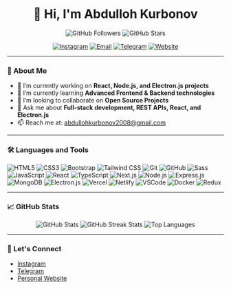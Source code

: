 <h1 align="center">👋 Hi, I'm Abdulloh Kurbonov</h1>
<p align="center">
  <img src="https://img.shields.io/github/followers/abdullohqurbon0v?style=social" alt="GitHub Followers" />
  <img src="https://img.shields.io/github/stars/abdullohqurbon0v?style=social" alt="GitHub Stars" />
</p>

<p align="center">
  <a href="https://www.instagram.com/abu_developer._"><img src="https://img.shields.io/badge/Instagram-f542e0?style=for-the-badge&logo=instagram&logoColor=white" alt="Instagram" /></a>
  <a href="mailto:abdullohkurbonov2008@gmail.com"><img src="https://img.shields.io/badge/Email-D14836?style=for-the-badge&logo=gmail&logoColor=white" alt="Email" /></a>
  <a href="https://t.me/abdulloh_qurbonovvv"><img src="https://img.shields.io/badge/Telegram-26A5E4?style=for-the-badge&logo=telegram&logoColor=white" alt="Telegram" /></a>
  <a href="https://abdullohfolio-3.vercel.app/"><img src="https://img.shields.io/badge/Website-000000?style=for-the-badge&logo=vercel&logoColor=white" alt="Website" /></a>
</p>

---

### 🚀 About Me
- 🔭 I’m currently working on **React, Node.js, and Electron.js projects**
- 🌱 I’m currently learning **Advanced Frontend & Backend technologies**
- 👯 I’m looking to collaborate on **Open Source Projects**
- 💬 Ask me about **Full-stack development, REST APIs, React, and Electron.js**
- 📫 Reach me at: [abdullohkurbonov2008@gmail.com](mailto:abdullohkurbonov2008@gmail.com)

---

### 🛠️ Languages and Tools

<p>
  <!-- Programming Languages -->
  <img src="https://img.shields.io/badge/HTML5-E34F26?style=for-the-badge&logo=html5&logoColor=white" alt="HTML5" />
  <img src="https://img.shields.io/badge/CSS3-1572B6?style=for-the-badge&logo=css3&logoColor=white" alt="CSS3" />
  <img src="https://img.shields.io/badge/Bootstrap-7952B3?style=for-the-badge&logo=bootstrap&logoColor=white" alt="Bootstrap" />
  <img src="https://img.shields.io/badge/Tailwind_CSS-38B2AC?style=for-the-badge&logo=tailwind-css&logoColor=white" alt="Tailwind CSS" />
  <img src="https://img.shields.io/badge/Git-F05032?style=for-the-badge&logo=git&logoColor=white" alt="Git" />
  <img src="https://img.shields.io/badge/GitHub-181717?style=for-the-badge&logo=github&logoColor=white" alt="GitHub" />
  <img src="https://img.shields.io/badge/Sass-CC6699?style=for-the-badge&logo=sass&logoColor=white" alt="Sass" />
  <img src="https://img.shields.io/badge/JavaScript-F7DF1E?style=for-the-badge&logo=javascript&logoColor=black" alt="JavaScript" />
  <img src="https://img.shields.io/badge/React-61DAFB?style=for-the-badge&logo=react&logoColor=black" alt="React" />
  <img src="https://img.shields.io/badge/TypeScript-007ACC?style=for-the-badge&logo=typescript&logoColor=white" alt="TypeScript" />
  <img src="https://img.shields.io/badge/Next.js-000000?style=for-the-badge&logo=nextdotjs&logoColor=white" alt="Next.js" />
  <img src="https://img.shields.io/badge/Node.js-339933?style=for-the-badge&logo=nodedotjs&logoColor=white" alt="Node.js" />
  <img src="https://img.shields.io/badge/Express.js-000000?style=for-the-badge&logo=express&logoColor=white" alt="Express.js" />
  <img src="https://img.shields.io/badge/MongoDB-47A248?style=for-the-badge&logo=mongodb&logoColor=white" alt="MongoDB" />
  <img src="https://img.shields.io/badge/Electron-47848F?style=for-the-badge&logo=electron&logoColor=white" alt="Electron.js" />
  <img src="https://img.shields.io/badge/Vercel-000000?style=for-the-badge&logo=vercel&logoColor=white" alt="Vercel" />
  <img src="https://img.shields.io/badge/Netlify-00C7B7?style=for-the-badge&logo=netlify&logoColor=white" alt="Netlify" />
  
  <!-- Tools -->
  <img src="https://img.shields.io/badge/Visual_Studio_Code-0078D4?style=for-the-badge&logo=visual-studio-code&logoColor=white" alt="VSCode" />
  <img src="https://img.shields.io/badge/Docker-2496ED?style=for-the-badge&logo=docker&logoColor=white" alt="Docker" />
  
  <!-- Libraries -->
  <img src="https://img.shields.io/badge/Redux-764ABC?style=for-the-badge&logo=redux&logoColor=white" alt="Redux" />
</p>

---

### 📈 GitHub Stats
<p align="center">
  <img src="https://github-readme-stats.vercel.app/api?username=abdullohqurbon0v&show_icons=true&theme=tokyonight" alt="GitHub Stats" />
  <img src="https://github-readme-streak-stats.herokuapp.com/?user=abdullohqurbon0v&theme=tokyonight" alt="GitHub Streak Stats" />
  <img src="https://github-readme-stats.vercel.app/api/top-langs/?username=abdullohqurbon0v&layout=compact&theme=tokyonight" alt="Top Languages" />
</p>

---

### 🤝 Let's Connect
- [Instagram](https://www.instagram.com/a_qurbonov_/)
- [Telegram](https://t.me/abdulloh_qurbonovvv)
- [Personal Website](https://abdullohfolio-3.vercel.app/)
